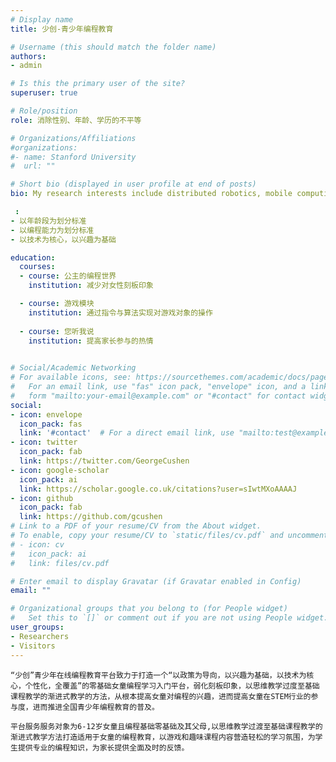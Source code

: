 ```yaml
---
# Display name
title: 少创-青少年编程教育

# Username (this should match the folder name)
authors:
- admin

# Is this the primary user of the site?
superuser: true

# Role/position
role: 消除性别、年龄、学历的不平等

# Organizations/Affiliations
#organizations:
#- name: Stanford University
#  url: ""

# Short bio (displayed in user profile at end of posts)
bio: My research interests include distributed robotics, mobile computing and programmable matter.

 :
- 以年龄段为划分标准
- 以编程能力为划分标准
- 以技术为核心，以兴趣为基础

education:
  courses:
  - course: 公主的编程世界
    institution: 减少对女性刻板印象

  - course: 游戏模块
    institution: 通过指令与算法实现对游戏对象的操作
     
  - course: 您听我说
    institution: 提高家长参与的热情
     

# Social/Academic Networking
# For available icons, see: https://sourcethemes.com/academic/docs/page-builder/#icons
#   For an email link, use "fas" icon pack, "envelope" icon, and a link in the
#   form "mailto:your-email@example.com" or "#contact" for contact widget.
social:
- icon: envelope
  icon_pack: fas
  link: '#contact'  # For a direct email link, use "mailto:test@example.org".
- icon: twitter
  icon_pack: fab
  link: https://twitter.com/GeorgeCushen
- icon: google-scholar
  icon_pack: ai
  link: https://scholar.google.co.uk/citations?user=sIwtMXoAAAAJ
- icon: github
  icon_pack: fab
  link: https://github.com/gcushen
# Link to a PDF of your resume/CV from the About widget.
# To enable, copy your resume/CV to `static/files/cv.pdf` and uncomment the lines below.
# - icon: cv
#   icon_pack: ai
#   link: files/cv.pdf

# Enter email to display Gravatar (if Gravatar enabled in Config)
email: ""

# Organizational groups that you belong to (for People widget)
#   Set this to `[]` or comment out if you are not using People widget.
user_groups:
- Researchers
- Visitors
---
```

    “少创”青少年在线编程教育平台致力于打造一个“以政策为导向，以兴趣为基础，以技术为核心，个性化，全覆盖”的零基础女童编程学习入门平台，弱化刻板印象，以思维教学过度至基础课程教学的渐进式教学的方法，从根本提高女童对编程的兴趣，进而提高女童在STEM行业的参与度，进而推进全国青少年编程教育的普及。

    平台服务服务对象为6-12岁女童且编程基础零基础及其父母,以思维教学过渡至基础课程教学的渐进式教学方法打造适用于女童的编程教育，以游戏和趣味课程内容营造轻松的学习氛围，为学生提供专业的编程知识，为家长提供全面及时的反馈。
